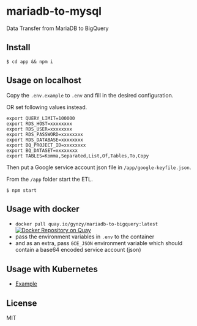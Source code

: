 # mariadb-to-mysql
Data Transfer from MariaDB to BigQuery

## Install

```
$ cd app && npm i
```

## Usage on localhost
Copy the `.env.example` to `.env` and fill in the desired configuration. 

OR set following values instead.

```
export QUERY_LIMIT=100000
export RDS_HOST=xxxxxxxx
export RDS_USER=xxxxxxxx
export RDS_PASSWORD=xxxxxxxx
export RDS_DATABASE=xxxxxxxx
export BQ_PROJECT_ID=xxxxxxxx
export BQ_DATASET=xxxxxxxx
export TABLES=Komma,Separated,List,Of,Tables,To,Copy
```

Then put a Google service account json file in `/app/google-keyfile.json`. 

From the `/app` folder start the ETL.
```
$ npm start
```

## Usage with docker
- `docker pull quay.io/gynzy/mariadb-to-bigquery:latest` [![Docker Repository on Quay](https://quay.io/repository/gynzy/mariadb-to-bigquery/status "Docker Repository on Quay")](https://quay.io/repository/gynzy/mariadb-to-bigquery)
- pass the environment variables in `.env` to the container
- and as an extra, pass `GCE_JSON` environment variable which should contain a base64 encoded service account (json)

## Usage with Kubernetes
- [Example](kubernetes/job.yaml)

## License
MIT
